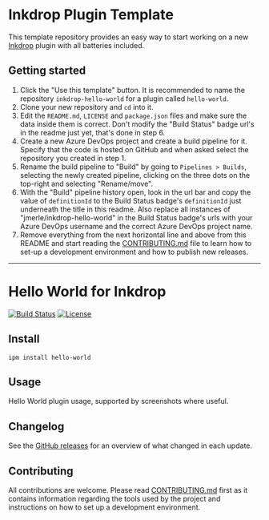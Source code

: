 # Inkdrop Plugin Template

This template repository provides an easy way to start working on a new [Inkdrop](https://inkdrop.app/) plugin with all batteries included.

## Getting started

1. Click the "Use this template" button. It is recommended to name the repository `inkdrop-hello-world` for a plugin called `hello-world`.
2. Clone your new repository and `cd` into it.
3. Edit the `README.md`, `LICENSE` and `package.json` files and make sure the data inside them is correct. Don't modify the "Build Status" badge url's in the readme just yet, that's done in step 6.
4. Create a new Azure DevOps project and create a build pipeline for it. Specify that the code is hosted on GitHub and when asked select the repository you created in step 1.
5. Rename the build pipeline to "Build" by going to `Pipelines > Builds`, selecting the newly created pipeline, clicking on the three dots on the top-right and selecting "Rename/move".
6. With the "Build" pipeline history open, look in the url bar and copy the value of `definitionId` to the Build Status badge's `definitionId` just underneath the title in this readme. Also replace all instances of "jmerle/inkdrop-hello-world" in the Build Status badge's urls with your Azure DevOps username and the correct Azure DevOps project name.
7. Remove everything from the next horizontal line and above from this README and start reading the [CONTRIBUTING.md](./CONTRIBUTING.md) file to learn how to set-up a development environment and how to publish new releases.

---

# Hello World for Inkdrop

[![Build Status](https://dev.azure.com/jmerle/inkdrop-hello-world/_apis/build/status/Build?branchName=master)](https://dev.azure.com/jmerle/inkdrop-hello-world/_build/latest?definitionId=1&branchName=master)
[![License](https://img.shields.io/github/license/jmerle/inkdrop-hello-world)](https://github.com/jmerle/inkdrop-hello-world/blob/master/LICENSE)

## Install

```
ipm install hello-world
```

## Usage

Hello World plugin usage, supported by screenshots where useful.

## Changelog

See the [GitHub releases](https://github.com/jmerle/inkdrop-hello-world/releases) for an overview of what changed in each update.

## Contributing

All contributions are welcome. Please read [CONTRIBUTING.md](https://github.com/jmerle/inkdrop-hello-world/blob/master/CONTRIBUTING.md) first as it contains information regarding the tools used by the project and instructions on how to set up a development environment.

